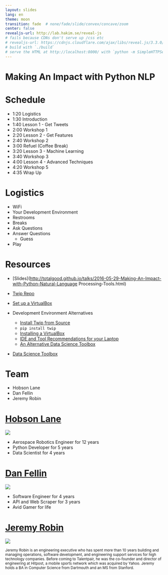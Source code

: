 ```yaml
---
layout: slides
lang: en
theme: moon
transition: fade  # none/fade/slide/convex/concave/zoom
center: false
revealjs-url: http://lab.hakim.se/reveal-js
# fails because CDNs don't serve up /css etc
# revealjs-url: https://cdnjs.cloudflare.com/ajax/libs/reveal.js/3.3.0/js/reveal.min.js
# build with `./build`
# serve the HTML at http://localhost:8000/ with `python -m SimpleHTTPServer`
---
```



# Making An Impact with Python NLP


# Schedule

- 1:20 Logistics
- 1:30 Introduction
- 1:40 Lesson 1 - Get Tweets
- 2:00 Workshop 1
- 2:20 Lesson 2 - Get Features 
- 2:40 Workshop 2
- 3:00 Refuel (Coffee Break)
- 3:20 Lesson 3 - Machine Learning
- 3:40 Workshop 3
- 4:00 Lesson 4 - Advanced Techniques
- 4:20 Workshop 5
- 4:35 Wrap Up


# Logistics

- WiFi
- Your Development Environment
- Restrooms
- Breaks
- Ask Questions
- Answer Questions
    - Guess
- Play


# Resources

- [Slides](http://totalgood.github.io/talks/2016-05-29-Making-An-Impact-with-Python-Natural-Language Processing-Tools.html)
- [Twip Repo](https://github.com/totalgood/twip)
- [Set up a VirtualBox](https://github.com/talentpair/puppet-python-nlp-tools)
- Development Environment Alternatives
    - [Install Twip from Source](https://github.com/totalgood/twip/install.md#install)
    - `pip install twip`
    - [Installing a VirtualBox](https://github.com/talentpair/puppet-python-nlp-tools)
    - [IDE and Tool Recommendations for your Laptop](https://github.com/hackoregon/hack-university-machine-learning/blob/master/docs/install.md#install)
    - [An Alternative Data Science Toolbox](http://datasciencetoolbox.org/)

- [Data Science Toolbox](http://datasciencetoolbox.org/)


# Team

- Hobson Lane
- Dan Fellin
- Jeremy Robin


# [Hobson Lane](//www.linkedin.com/in/hobsonlane)

<img src="/twip/docs/images/hobson-lane.jpg">

- Aerospace Robotics Engineer for 12 years
- Python Developer for 5 years
- Data Scientist for 4 years


# [Dan Fellin](//www.linkedin.com/in/dan-fellin-611637b6)

<img src="/twip/docs/images/dan-fellin.jpg">

- Software Engineer for 4 years
- API and Web Scraper for 3 years
- Avid Gamer for life


# [Jeremy Robin](//www.linkedin.com/in/jeremyrobin)

<img src="/twip/docs/images/jeremy-robin.jpg">

<small>Jeremy Robin is an engineering executive who has spent more than 10 years building and managing operations, software development, and engineering support services for high technology companies. Before coming to Talentpair, he was the co-founder and director of engineering at Hitpost, a mobile sports network which was acquired by Yahoo. Jeremy holds a BA in Computer Science from Dartmouth and an MS from Stanford.</small>

